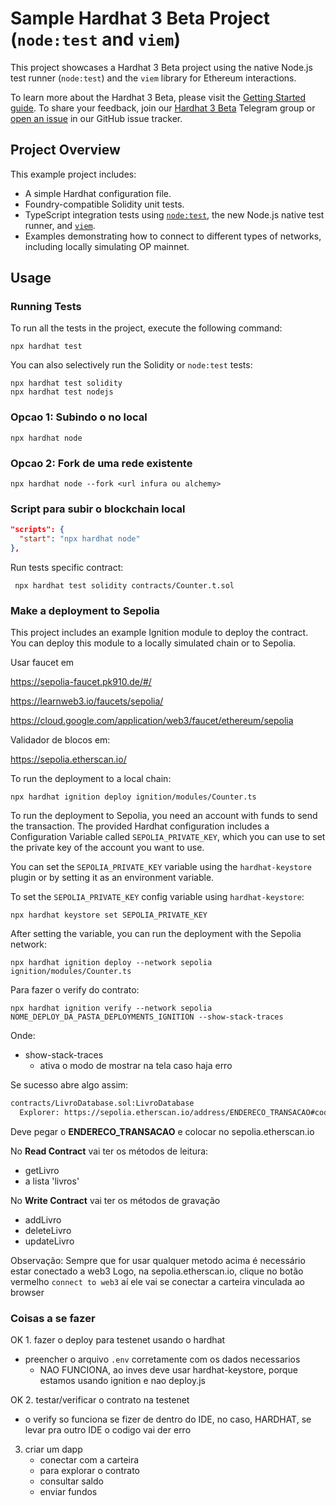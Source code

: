 # Sample Hardhat 3 Beta Project (`node:test` and `viem`)

This project showcases a Hardhat 3 Beta project using the native Node.js test runner (`node:test`) and the `viem` library for Ethereum interactions.

To learn more about the Hardhat 3 Beta, please visit the [Getting Started guide](https://hardhat.org/docs/getting-started#getting-started-with-hardhat-3). To share your feedback, join our [Hardhat 3 Beta](https://hardhat.org/hardhat3-beta-telegram-group) Telegram group or [open an issue](https://github.com/NomicFoundation/hardhat/issues/new) in our GitHub issue tracker.

## Project Overview

This example project includes:

- A simple Hardhat configuration file.
- Foundry-compatible Solidity unit tests.
- TypeScript integration tests using [`node:test`](nodejs.org/api/test.html), the new Node.js native test runner, and [`viem`](https://viem.sh/).
- Examples demonstrating how to connect to different types of networks, including locally simulating OP mainnet.

## Usage

### Running Tests

To run all the tests in the project, execute the following command:

```shell
npx hardhat test
```

You can also selectively run the Solidity or `node:test` tests:

```shell
npx hardhat test solidity
npx hardhat test nodejs
```
### Opcao 1: Subindo o no local

```shell
npx hardhat node
```

### Opcao 2: Fork de uma rede existente

```shell
npx hardhat node --fork <url infura ou alchemy>
```

### Script para subir o blockchain local

```json
"scripts": {
  "start": "npx hardhat node"
},
```

Run tests specific contract:

```shell
 npx hardhat test solidity contracts/Counter.t.sol 
 ```

### Make a deployment to Sepolia

This project includes an example Ignition module to deploy the contract. You can deploy this module to a locally simulated chain or to Sepolia.

Usar faucet em 

https://sepolia-faucet.pk910.de/#/

https://learnweb3.io/faucets/sepolia/

https://cloud.google.com/application/web3/faucet/ethereum/sepolia

Validador de blocos em:

https://sepolia.etherscan.io/

To run the deployment to a local chain:

```shell
npx hardhat ignition deploy ignition/modules/Counter.ts
```

To run the deployment to Sepolia, you need an account with funds to send the transaction. The provided Hardhat configuration includes a Configuration Variable called `SEPOLIA_PRIVATE_KEY`, which you can use to set the private key of the account you want to use.

You can set the `SEPOLIA_PRIVATE_KEY` variable using the `hardhat-keystore` plugin or by setting it as an environment variable.

To set the `SEPOLIA_PRIVATE_KEY` config variable using `hardhat-keystore`:

```shell
npx hardhat keystore set SEPOLIA_PRIVATE_KEY
```

After setting the variable, you can run the deployment with the Sepolia network:

```shell
npx hardhat ignition deploy --network sepolia ignition/modules/Counter.ts
```

Para fazer o verify do contrato:

```shell
npx hardhat ignition verify --network sepolia NOME_DEPLOY_DA_PASTA_DEPLOYMENTS_IGNITION --show-stack-traces
```

Onde:
- show-stack-traces
  - ativa o modo de mostrar na tela caso haja erro

Se sucesso abre algo assim:

```bash
contracts/LivroDatabase.sol:LivroDatabase
  Explorer: https://sepolia.etherscan.io/address/ENDERECO_TRANSACAO#code
```

Deve pegar o **ENDERECO_TRANSACAO** e colocar no sepolia.etherscan.io

No **Read Contract** vai ter os métodos de leitura:
 - getLivro
 - a lista 'livros'

No **Write Contract** vai ter os métodos de gravação
- addLivro
- deleteLivro
- updateLivro

Observação: Sempre que for usar qualquer metodo acima é necessário estar conectado a web3
Logo, na sepolia.etherscan.io, clique no botão vermelho `connect to web3` aí ele 
vai se conectar a carteira vinculada ao browser



### Coisas a se fazer

OK 1. fazer o deploy para testenet usando o hardhat
   - preencher o arquivo `.env` corretamente com os dados necessarios 
     - NAO FUNCIONA, ao inves deve usar hardhat-keystore, porque estamos usando ignition e nao deploy.js

OK 2. testar/verificar o contrato na testenet
   - o verify so funciona se fizer de dentro do IDE, no caso, HARDHAT, se levar pra outro IDE o codigo vai der erro

3. criar um dapp
   - conectar com a carteira
   - para explorar o contrato
   - consultar saldo
   - enviar fundos
